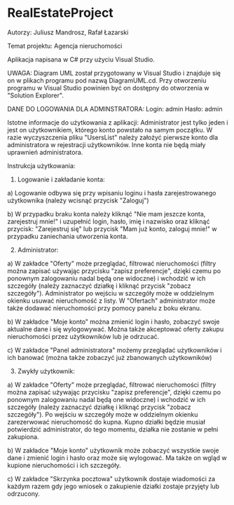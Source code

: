 # RealEstateProject

Autorzy:
Juliusz Mandrosz,
Rafał Łazarski

Temat projektu: Agencja nieruchomości

Aplikacja napisana w C# przy użyciu Visual Studio.

UWAGA:
Diagram UML został przygotowany w Visual Studio i znajduje się on w plikach programu pod nazwą DiagramUML.cd. Przy otworzeniu programu w Visual Studio powinien być on dostępny do otworzenia w "Solution Explorer".

DANE DO LOGOWANIA DLA ADMINSTRATORA:
Login: admin
Hasło: admin

Istotne informacje do użytkowania z aplikacji: Administrator jest tylko jeden i jest on użytkownikiem, którego konto powstało na samym początku. W razie wyczyszczenia pliku "UsersList" należy założyć pierwsze konto dla administratora w rejestracji użytkowników. Inne konta nie będą miały uprawnień administratora.

Instrukcja użytkowania:

1) Logowanie i zakładanie konta:

a) Logowanie odbywa się przy wpisaniu loginu i hasła zarejestrowanego użytkownika (należy wcisnąć przycisk "Zaloguj")

b) W przypadku braku konta należy kliknąć "Nie mam jeszcze konta, zarejestruj mnie!" i uzupełnić login, hasło, imię i nazwisko oraz kliknąć przycisk: "Zarejestruj się" lub przycisk "Mam już konto, zaloguj mnie!" w przypadku zaniechania utworzenia konta.

2) Administrator:

a) W zakładce "Oferty" może przeglądać, filtrować nieruchomości (filtry można zapisać używając przycisku "zapisz preferencje", dzięki czemu po ponownym zalogowaniu nadal będą one widoczne) i wchodzić w ich szczegóły (należy zaznaczyć działkę i kliknąć przycisk "zobacz szczegóły"). Administrator po wejściu w szczegóły może w oddzielnym okienku usuwać nieruchomość z listy. W "Ofertach" administrator może także dodawać nieruchomości przy pomocy panelu z boku ekranu.

b) W zakładce "Moje konto" można zmienić login i hasło, zobaczyć swoje aktualne dane i się wylogowywać. Można także akceptować oferty zakupu nieruchomości przez użytkowników lub je odrzucać.

c) W zakładce "Panel administratora" możemy przeglądać użytkowników i ich banować (można także zobaczyć już zbanowanych użytkowników)


3) Zwykły użytkownik:

a) W zakładce "Oferty" może przeglądać, filtrować nieruchomości (filtry można zapisać używając przycisku "zapisz preferencje", dzięki czemu po ponownym zalogowaniu nadal będą one widoczne) i wchodzić w ich szczegóły (należy zaznaczyć działkę i kliknąć przycisk "zobacz szczegóły"). Po wejściu w szczegóły może w oddzielnym okienku zarezerwować nieruchomość do kupna. Kupno działki będzie musiał potwierdzić administrator, do tego momentu, działka nie zostanie w pełni zakupiona.

b) W zakładce "Moje konto" użytkownik może zobaczyć wszystkie swoje dane i zmienić login i hasło oraz może się wylogować. Ma także on wgląd w kupione nieruchomości i ich szczegóły.

c) W zakładce "Skrzynka pocztowa" użytkownik dostaje wiadomości za każdym razem gdy jego wniosek o zakupienie działki zostaje przyjęty lub odrzucony.

